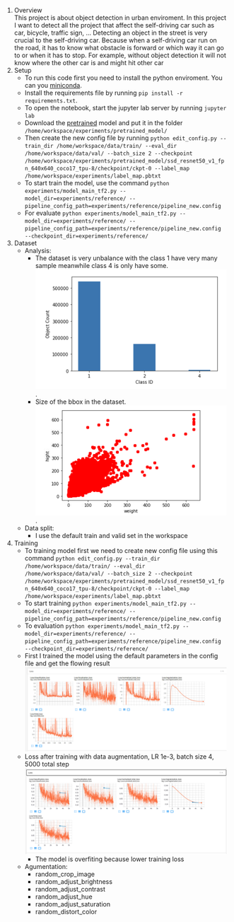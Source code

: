
1. Overview <br>
   This project is about object detection in urban enviroment. In this project I want to detect all the project that affect the self-driving car such as car, bicycle, traffic sign, ... Detecting an object in the street is very crucial to the self-driving car. Because when a self-driving car run on the road, it has to know what obstacle is forward or which way it can go to or when it has to stop. For example, without object detection it will not know where the other car is and might hit other car
2. Setup <br>
   - To run this code first you need to install the python enviroment. You can you [miniconda](https://conda.io/miniconda.html).
   - Install the requirements file by running `pip install -r requirements.txt`.
   - To open the notebook, start the jupyter lab server by running `jupyter lab`
   - Download the [pretrained](http://download.tensorflow.org/models/object_detection/tf2/20200711/ssd_resnet50_v1_fpn_640x640_coco17_tpu-8.tar.gz) model and put it in the folder `/home/workspace/experiments/pretrained_model/`
   - Then create the new config file by running `python edit_config.py --train_dir /home/workspace/data/train/ --eval_dir /home/workspace/data/val/ --batch_size 2 --checkpoint /home/workspace/experiments/pretrained_model/ssd_resnet50_v1_fpn_640x640_coco17_tpu-8/checkpoint/ckpt-0 --label_map /home/workspace/experiments/label_map.pbtxt`
   - To start train the model, use the command `python experiments/model_main_tf2.py --model_dir=experiments/reference/ --pipeline_config_path=experiments/reference/pipeline_new.config`
   - For evaluate `python experiments/model_main_tf2.py --model_dir=experiments/reference/ --pipeline_config_path=experiments/reference/pipeline_new.config --checkpoint_dir=experiments/reference/`
3. Dataset <br>
   - Analysis:
     - The dataset is very unbalance with the class 1 have very many sample meanwhile class 4 is only have some. ![class](images/class.png "class").
     - Size of the bbox in the dataset. <br> ![bboxes_size](images/bboxes_size.png "bboxes size").
   - Data split:
     - I use the default train and valid set in the workspace
4. Training <br>
   - To training model first we need to create new config file using this command `python edit_config.py --train_dir /home/workspace/data/train/ --eval_dir /home/workspace/data/val/ --batch_size 2 --checkpoint /home/workspace/experiments/pretrained_model/ssd_resnet50_v1_fpn_640x640_coco17_tpu-8/checkpoint/ckpt-0 --label_map /home/workspace/experiments/label_map.pbtxt`
   - To start training `python experiments/model_main_tf2.py --model_dir=experiments/reference/ --pipeline_config_path=experiments/reference/pipeline_new.config`
   - To evaluation `python experiments/model_main_tf2.py --model_dir=experiments/reference/ --pipeline_config_path=experiments/reference/pipeline_new.config --checkpoint_dir=experiments/reference/`
   - First I trained the model using the default parameters in the config file and get the flowing result <br> ![loss](images/loss_before_aug.png "loss")
   - Loss after training with data augmentation, LR 1e-3, batch size 4, 5000 total step <br> ![loss](images/loss.png "loss")
     - The model is overfiting because lower training loss
   - Agumentation:
     - random_crop_image
     - random_adjust_brightness
     - random_adjust_contrast
     - random_adjust_hue
     - random_adjust_saturation
     - random_distort_color
   